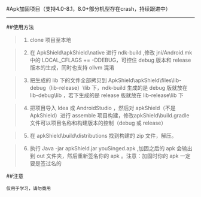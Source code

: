 #Apk加固项目（支持4.0-8.1，8.0+部分机型存在crash，持续跟进中）


----------
##使用方法

> 1.  clone 项目至本地

> 2.  在 ApkShield\apkShield\native 进行 ndk-build ,修改 jni/Android.mk 中的 LOCAL_CFLAGS    += -DDEBUG，可控住 debug 版本和 release 版本的生成，同时也支持 ollvm 混淆

> 3.  把生成的 lib 下的文件全部拷贝到 ApkShield\apkShield\files\lib-debug（lib-release）\lib 下，ndk-build 生成的是 debug 版就放在 lib-debug\lib ，若下生成的是 release 版就放在 lib-release\lib 下

> 4.  把项目导入 Idea 或 AndroidStudio  ，然后对 apkShield（不是ApkShield）进行 assemble 项目构建，修改apkShield\build.gradle 文件可以项目名称和构建版本的控制（debug 或 release）

> 5.  在 apkShield\build\distributions 找到构建的 zip 文件，解压。

> 6.  执行 Java -jar  apkShield.jar  youSinged.apk ,加固之后的 apk 会输出到 out 文件夹，然后重新签名你的 apk 。注意：加固时你的 apk 一定要是签过名的

##注意 

    仅用于学习，请勿商用